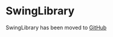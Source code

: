# SwingLibrary #


SwingLibrary has been moved to [GitHub](https://github.com/robotframework/SwingLibrary)


